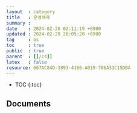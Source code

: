 ```yaml
---
layout  : category
title   : 운영체제
summary : 
date    : 2024-02-26 02:11:19 +0900
updated : 2024-02-29 20:05:20 +0900
tag     : os 
toc     : true
public  : true
parent  : [[/cs]]
latex   : false
resource: 667AC84D-3893-4166-A019-706A33C15DBA
---
```

* TOC
{:toc}

## Documents

